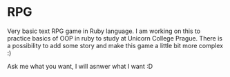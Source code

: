 # RPG

Very basic text RPG game in Ruby language.
I am working on this to practice basics of OOP in ruby to study at Unicorn College Prague.
There is a possibility to add some story and make this game a little bit more complex :)

Ask me what you want, I will asnwer what I want :D
